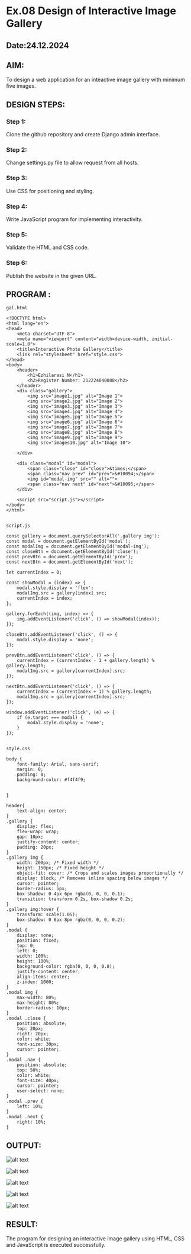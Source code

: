 # Ex.08 Design of Interactive Image Gallery
## Date:24.12.2024

## AIM:
To design a web application for an inteactive image gallery with minimum five images.

## DESIGN STEPS:

### Step 1:
Clone the github repository and create Django admin interface.

### Step 2:
Change settings.py file to allow request from all hosts.

### Step 3:
Use CSS for positioning and styling.

### Step 4:
Write JavaScript program for implementing interactivity.

### Step 5:
Validate the HTML and CSS code.

### Step 6:
Publish the website in the given URL.

## PROGRAM :
```
gal.html

<!DOCTYPE html>
<html lang="en">
<head>
    <meta charset="UTF-8">
    <meta name="viewport" content="width=device-width, initial-scale=1.0">
    <title>Interactive Photo Gallery</title>
    <link rel="stylesheet" href="style.css">
</head>
<body>
    <header>
        <h1>Ezhilarasi N</h1>
        <h2>Register Number: 212224040088</h2>
    </header>
    <div class="gallery">
        <img src="image1.jpg" alt="Image 1">
        <img src="image2.jpg" alt="Image 2">
        <img src="image3.jpg" alt="Image 3">
        <img src="image4.jpg" alt="Image 4">
        <img src="image5.jpg" alt="Image 5">
        <img src="image6.jpg" alt="Image 6">
        <img src="image7.jpg" alt="Image 7">
        <img src="image8.jpg" alt="Image 8">
        <img src="image9.jpg" alt="Image 9">
        <img src="images10.jpg" alt="Image 10">
        
    </div>

    <div class="modal" id="modal">
        <span class="close" id="close">&times;</span>
        <span class="nav prev" id="prev">&#10094;</span>
        <img id="modal-img" src="" alt="">
        <span class="nav next" id="next">&#10095;</span>
    </div>

    <script src="script.js"></script>
</body>
</html>


script.js

const gallery = document.querySelectorAll('.gallery img');
const modal = document.getElementById('modal');
const modalImg = document.getElementById('modal-img');
const closeBtn = document.getElementById('close');
const prevBtn = document.getElementById('prev');
const nextBtn = document.getElementById('next');

let currentIndex = 0;

const showModal = (index) => {
    modal.style.display = 'flex';
    modalImg.src = gallery[index].src;
    currentIndex = index;
};

gallery.forEach((img, index) => {
    img.addEventListener('click', () => showModal(index));
});

closeBtn.addEventListener('click', () => {
    modal.style.display = 'none';
});

prevBtn.addEventListener('click', () => {
    currentIndex = (currentIndex - 1 + gallery.length) % gallery.length;
    modalImg.src = gallery[currentIndex].src;
});

nextBtn.addEventListener('click', () => {
    currentIndex = (currentIndex + 1) % gallery.length;
    modalImg.src = gallery[currentIndex].src;
});

window.addEventListener('click', (e) => {
    if (e.target === modal) {
        modal.style.display = 'none';
    }
});


style.css

body {
    font-family: Arial, sans-serif;
    margin: 0;
    padding: 0;
    background-color: #f4f4f9;

    
}

header{
    text-align: center;
}
.gallery {
    display: flex;
    flex-wrap: wrap;
    gap: 10px;
    justify-content: center;
    padding: 20px;
}
.gallery img {
    width: 200px; /* Fixed width */
    height: 150px; /* Fixed height */
    object-fit: cover; /* Crops and scales images proportionally */
    display: block; /* Removes inline spacing below images */
    cursor: pointer;
    border-radius: 5px;
    box-shadow: 0 4px 6px rgba(0, 0, 0, 0.1);
    transition: transform 0.2s, box-shadow 0.2s;
}
.gallery img:hover {
    transform: scale(1.05);
    box-shadow: 0 6px 8px rgba(0, 0, 0, 0.2);
}
.modal {
    display: none;
    position: fixed;
    top: 0;
    left: 0;
    width: 100%;
    height: 100%;
    background-color: rgba(0, 0, 0, 0.8);
    justify-content: center;
    align-items: center;
    z-index: 1000;
}
.modal img {
    max-width: 80%;
    max-height: 80%;
    border-radius: 10px;
}
.modal .close {
    position: absolute;
    top: 20px;
    right: 20px;
    color: white;
    font-size: 30px;
    cursor: pointer;
}
.modal .nav {
    position: absolute;
    top: 50%;
    color: white;
    font-size: 40px;
    cursor: pointer;
    user-select: none;
}
.modal .prev {
    left: 10%;
}
.modal .next {
    right: 10%;
}

```
## OUTPUT:
![alt text](imagegal1.png)

![alt text](imagegal2.png)

![alt text](imagegal3.png)

![alt text](imagegal4.png)


![alt text](imagegal5.png)


## RESULT:

The program for designing an interactive image gallery using HTML, CSS and JavaScript is executed successfully.
